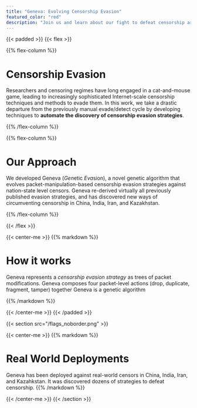 ```yaml
---
title: "Geneva: Evolving Censorship Evasion"
featured_color: "red"
description: "Join us and learn about our fight to defeat censorship around the world."
---
```


{{< padded >}}
{{< flex >}}

{{% flex-column %}}

# Censorship Evasion

Researchers and censoring regimes have long engaged in a cat-and-mouse game, leading to increasingly sophisticated Internet-scale censorship techniques and methods to evade them. In this work, we take a drastic departure from the previously manual evade/detect cycle by developing techniques to **automate the discovery of censorship evasion strategies**.

{{% /flex-column %}}

{{% flex-column %}}

# Our Approach

We developed Geneva (*Gen*etic *Eva*sion), a novel genetic algorithm that evolves packet-manipulation-based censorship evasion strategies against nation-state level censors. Geneva re-derived virtually all previously published evasion strategies, and has discovered new ways of circumventing censorship in China, India, Iran, and Kazakhstan.

{{% /flex-column %}}

{{< /flex >}}


{{< center-me >}}
{{% markdown %}}

# How it works 

Geneva represents a _censorship evasion strategy_ as trees of packet modifications. Geneva composes four packet-level actions (drop, duplicate, fragment, tamper) together Geneva is a genetic algorithm 


{{% /markdown %}}

{{< /center-me >}}
{{< /padded >}}

{{< section src="/flags_noborder.png" >}}

{{< center-me >}}
{{% markdown %}}
# Real World Deployments

Geneva has been deployed against real-world censors in China, India, Iran, and Kazahkstan. It was discovered dozens of strategies to defeat censorship.
{{% /markdown %}}

{{< /center-me >}}
{{< /section >}}
